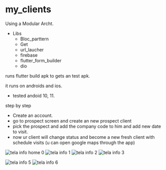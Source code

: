# my_clients

Using a Modular Archt.

- Libs
  - Bloc_parttern
  - Get
  - url_laucher
  - firebase
  - flutter_form_builder
  - dio
 
runs flutter build apk to gets an test apk.

it runs on androids and ios.
 - tested andoid 10, 11.

step by step
- Create an account.
- go to prospect screen and create an new  prospect client
- pick the prospect and add the company code to him and add new date to visit.
- now ur client will change status and become a new fresh client with schedule visits (u can open google maps through the app)

![tela info home 0](https://user-images.githubusercontent.com/37839608/134359851-2880a0df-239c-4fd9-9dc5-86cb9486967a.png)
![tela info 1](https://user-images.githubusercontent.com/37839608/134359856-ca54079a-4982-44da-8b3e-ac635deb15c1.png)
![tela info 2](https://user-images.githubusercontent.com/37839608/134359893-ddff390b-f77e-4c9c-9346-b86b1390db07.png)
![tela info 3](https://user-images.githubusercontent.com/37839608/134359902-80d66d52-4857-4dd0-b880-afb2f8ef3aac.png)

![tela info 5](https://user-images.githubusercontent.com/37839608/134359909-14bdd2de-186b-4b78-abff-1a220d5e86b9.png)
![tela info 6](https://user-images.githubusercontent.com/37839608/134359928-9dfa18a7-8b4c-490c-8133-bd8cd296cb96.png)



